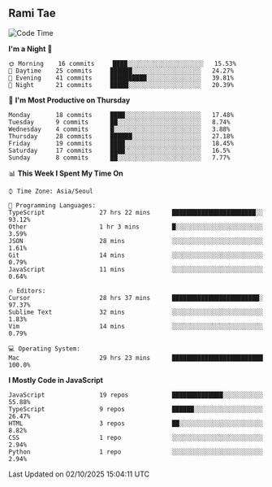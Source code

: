 ## Rami Tae

<!--START_SECTION:waka-->
![Code Time](http://img.shields.io/badge/Code%20Time-2%2C681%20hrs%203%20mins-blue)

**I'm a Night 🦉** 

```text
🌞 Morning    16 commits     ████░░░░░░░░░░░░░░░░░░░░░   15.53% 
🌆 Daytime    25 commits     ██████░░░░░░░░░░░░░░░░░░░   24.27% 
🌃 Evening    41 commits     ██████████░░░░░░░░░░░░░░░   39.81% 
🌙 Night      21 commits     █████░░░░░░░░░░░░░░░░░░░░   20.39%

```
📅 **I'm Most Productive on Thursday** 

```text
Monday       18 commits     ████░░░░░░░░░░░░░░░░░░░░░   17.48% 
Tuesday      9 commits      ██░░░░░░░░░░░░░░░░░░░░░░░   8.74% 
Wednesday    4 commits      █░░░░░░░░░░░░░░░░░░░░░░░░   3.88% 
Thursday     28 commits     ██████░░░░░░░░░░░░░░░░░░░   27.18% 
Friday       19 commits     ████░░░░░░░░░░░░░░░░░░░░░   18.45% 
Saturday     17 commits     ████░░░░░░░░░░░░░░░░░░░░░   16.5% 
Sunday       8 commits      ██░░░░░░░░░░░░░░░░░░░░░░░   7.77%

```


📊 **This Week I Spent My Time On** 

```text
⌚︎ Time Zone: Asia/Seoul

💬 Programming Languages: 
TypeScript               27 hrs 22 mins      ███████████████████████░░   93.12% 
Other                    1 hr 3 mins         █░░░░░░░░░░░░░░░░░░░░░░░░   3.59% 
JSON                     28 mins             ░░░░░░░░░░░░░░░░░░░░░░░░░   1.61% 
Git                      14 mins             ░░░░░░░░░░░░░░░░░░░░░░░░░   0.79% 
JavaScript               11 mins             ░░░░░░░░░░░░░░░░░░░░░░░░░   0.64%

🔥 Editors: 
Cursor                   28 hrs 37 mins      ████████████████████████░   97.37% 
Sublime Text             32 mins             ░░░░░░░░░░░░░░░░░░░░░░░░░   1.83% 
Vim                      14 mins             ░░░░░░░░░░░░░░░░░░░░░░░░░   0.79%

💻 Operating System: 
Mac                      29 hrs 23 mins      █████████████████████████   100.0%

```

**I Mostly Code in JavaScript** 

```text
JavaScript               19 repos            ██████████████░░░░░░░░░░░   55.88% 
TypeScript               9 repos             ██████░░░░░░░░░░░░░░░░░░░   26.47% 
HTML                     3 repos             ██░░░░░░░░░░░░░░░░░░░░░░░   8.82% 
CSS                      1 repo              ░░░░░░░░░░░░░░░░░░░░░░░░░   2.94% 
Python                   1 repo              ░░░░░░░░░░░░░░░░░░░░░░░░░   2.94%

```



 Last Updated on 02/10/2025 15:04:11 UTC
<!--END_SECTION:waka-->
